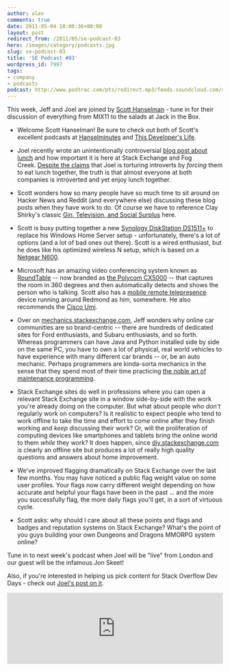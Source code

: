 ```yaml
---
author: alex
comments: true
date: 2011-05-04 18:00:36+00:00
layout: post
redirect_from: /2011/05/se-podcast-03
hero: /images/category/podcasts.jpg
slug: se-podcast-03
title: 'SE Podcast #03'
wordpress_id: 7997
tags:
- company
- podcasts
podcast: http://www.podtrac.com/pts/redirect.mp3/feeds.soundcloud.com/stream/14679940-stack-exchange-se-episode03.mp3
---
```


This week, Jeff and Joel are joined by [Scott Hanselman](http://www.hanselman.com/blog/) - tune in for their discussion of everything from MIX11 to the salads at Jack in the Box.



	
  * Welcome Scott Hanselman! Be sure to check out both of Scott's excellent podcasts at [Hanselminutes](http://www.hanselminutes.com/) and [This Developer's Life](http://thisdeveloperslife.com/).

	
  * Joel recently wrote an unintentionally controversial [blog post about lunch](http://www.joelonsoftware.com/items/2011/04/28.html) and how important it is here at Stack Exchange and Fog Creek. [Despite the claims](http://news.ycombinator.com/item?id=2494398) that Joel is torturing introverts by _forcing_ them to eat lunch together, the truth is that almost everyone at both companies is introverted and yet enjoy lunch together.

	
  * Scott wonders how so many people have so much time to sit around on Hacker News and Reddit (and everywhere else) discussing these blog posts when they have work to do. Of course we have to reference Clay Shirky's classic [Gin, Television, and Social Surplus](http://replay.web.archive.org/20080512021738/http://www.herecomeseverybody.org/2008/04/looking-for-the-mouse.html) here.

	
  * Scott is busy putting together a new [Synology DiskStation DS1511+](http://www.amazon.com/dp/B004GKLT4G/?tag=stackoverfl08-20) to replace his Windows Home Server setup - unfortunately, there's a lot of options (and a lot of bad ones out there). Scott is a wired enthusiast, but he does like his optimized wireless N setup, which is based on a [Netgear N600](http://www.amazon.com/dp/B0041LYY6K/?tag=stackoverfl08-20).

	
  * Microsoft has an amazing video conferencing system known as [RoundTable](http://www.microsoft.com/uc/products/roundtable.mspx) -- now branded as [the Polycom CX5000](http://www.polycom.com/products/voice/conferencing_solutions/microsoft_optimized_conferencing/cx5000.html) -- that captures the room in 360 degrees and then automatically detects and shows the person who is talking. Scott also has a [mobile remote telepresence](http://www.hanselman.com/blog/BuildingAnEmbodiedSocialProxyOrCrazyWebcamRemoteCartThing.aspx) device running around Redmond as him, somewhere. He also recommends the [Cisco Umi](http://www.hanselman.com/blog/ReviewLivingWorkingAndUsingTheCiscoUmiPersonalTelepresenceSystemAllThatAndBagOfChips.aspx).

	
  * Over on [mechanics.stackexchange.com](http://mechanics.stackexchange.com/), Jeff wonders why online car communities are so brand-centric -- there are hundreds of dedicated sites for Ford enthusiasts, and Subaru enthusiasts, and so forth. Whereas programmers can have Java and Python installed side by side on the same PC, you have to own a lot of physical, real world vehicles to have experience with many different car brands -- or, be an auto mechanic. Perhaps programmers are kinda-sorta mechanics in the sense that they spend most of their time practicing [the noble art of maintenance programming](http://www.codinghorror.com/blog/2006/06/the-noble-art-of-maintenance-programming.html).

	
  * Stack Exchange sites do well in professions where you can open a relevant Stack Exchange site in a window side-by-side with the work you're already doing on the computer. But what about people who _don't_ regularly work on computers? Is it realistic to expect people who tend to work offline to take the time and effort to come online after they finish working and _keep_ discussing their work? Or, will the proliferation of computing devices like smartphones and tablets bring the online world to them _while_ they work? It does happen, since [diy.stackexchange.com](http://diy.stackexchange.com) is clearly an offline site but produces a lot of really high quality questions and answers about home improvement.

	
  * We've improved flagging dramatically on Stack Exchange over the last few months. You may have noticed a public flag weight value on some user profiles. Your flags now carry different weight depending on how accurate and helpful your flags have been in the past ... and the more you successfully flag, the more daily flags you'll get, in a sort of virtuous cycle.

	
  * Scott asks: why should I care about all these points and flags and badges and reputation systems on Stack Exchange? What's the point of you guys building your own Dungeons and Dragons MMORPG system online?


Tune in to next week's podcast when Joel will be "live" from London and our guest will be the infamous Jon Skeet!

Also, if you're interested in helping us pick content for Stack Overflow Dev Days - check out [Joel's post on it](http://blog.stackoverflow.com/2011/05/devdays-2011-planning-begins/).

<iframe width="100%" height="166" scrolling="no" frameborder="no" src="https://w.soundcloud.com/player/?url=https%3A//api.soundcloud.com/tracks/14679940&amp;color=ff5500&amp;auto_play=false&amp;hide_related=false&amp;show_comments=true&amp;show_user=true&amp;show_reposts=false"></iframe>

